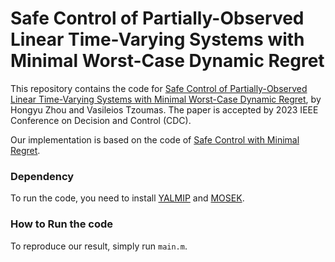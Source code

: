 # Safe Control of Partially-Observed Linear Time-Varying Systems with Minimal Worst-Case Dynamic Regret

This repository contains the code for [Safe Control of Partially-Observed Linear Time-Varying Systems with Minimal Worst-Case Dynamic Regret](https://arxiv.org/abs/2208.08929), by Hongyu Zhou and Vasileios Tzoumas. The paper is accepted by 2023 IEEE Conference on Decision and Control (CDC).

Our implementation is based on the code of [Safe Control with Minimal Regret](https://github.com/DecodEPFL/SafeMinRegret). 

### Dependency
To run the code, you need to install [YALMIP](https://yalmip.github.io/tutorial/installation/) and [MOSEK](https://docs.mosek.com/10.0/toolbox/install-interface.html).
### How to Run the code
To reproduce our result, simply run `main.m`.
